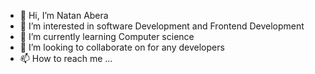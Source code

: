 - 👋 Hi, I’m Natan Abera
- 👀 I’m interested in software Development and Frontend Development
- 🌱 I’m currently learning Computer science
- 💞️ I’m looking to collaborate on for any developers
- 📫 How to reach me ...

<!---
natanab/natanab is a ✨ special ✨ repository because its `README.md` (this file) appears on your GitHub profile.
You can click the Preview link to take a look at your changes.
--->
